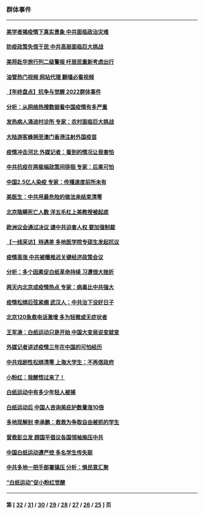 ### 群体事件
---
#### [美学者揭疫情下真实景象 中共面临政治灾难](../../pages/ncid279/n13896569.md?01021245) 
#### [防疫政策失信于民 中共高层面临巨大挑战](../../pages/ncid279/n13894627.md?01021245) 
#### [美将赴华旅行列二级警报 吁居民重新考虑出行](../../pages/ncid279/n13894518.md?01021245) 
#### [油管热门视频 网站代理 翻墙必看视频](http://138.2.39.72:81/youtube.html?epic-marker?01021245)
#### [【年终盘点】抗争与觉醒 2022群体事件](../../pages/ncid279/n13888314.md?01021245) 
#### [分析：从网络热搜数据看中国疫情有多严重](../../pages/ncid279/n13893186.md?01021245) 
#### [发热病人涌进村诊所 专家：农村面临巨大挑战](../../pages/ncid279/n13892271.md?01021245) 
#### [大陆游客蜂拥至澳门香港注射外国疫苗](../../pages/ncid279/n13892276.md?01021245) 
#### [疫情冲击河北 外媒记者：看到的情况让我害怕](../../pages/ncid279/n13891260.md?01021245) 
#### [中共抗疫在两极端政策间徘徊 专家：后果可怕](../../pages/ncid279/n13891235.md?01021245) 
#### [中国2.5亿人染疫 专家：传播速度前所未有](../../pages/ncid279/n13890708.md?01021245) 
#### [美医生：中共用最危险的做法来结束清零](../../pages/ncid279/n13889983.md?01021245) 
#### [北京隐瞒死亡人数 洋五毛杠上美教授被起底](../../pages/ncid279/n13886904.md?01021245) 
#### [欧洲议会通过决议 谴中共迫害人权 要加强制裁](../../pages/ncid279/n13885670.md?01021245) 
#### [【一线采访】待遇差 多地医学院专硕生发起抗议](../../pages/ncid279/n13883914.md?01021245) 
#### [疫情高涨 中共被曝推迟关键经济政策会议](../../pages/ncid279/n13884170.md?01021245) 
#### [分析：多个因素促白纸革命持续 习遭很大挫折](../../pages/ncid279/n13872455.md?01021245) 
#### [两天内北京成疫情热点 专家：病毒比中共强大](../../pages/ncid279/n13883440.md?01021245) 
#### [疫情松绑后弦紧绷 武汉人：中共治下没好日子](../../pages/ncid279/n13882348.md?01021245) 
#### [北京120急救电话激增 多为轻微或无症状者](../../pages/ncid279/n13882340.md?01021245) 
#### [王军涛：白纸运动只是开始 中国大变局说变就变](../../pages/ncid279/n13882183.md?01021245) 
#### [外媒记者讲述疫情三年在中国的可怕经历](../../pages/ncid279/n13881853.md?01021245) 
#### [中共戏剧性松绑清零 上海大学生：不再信政府](../../pages/ncid279/n13880836.md?01021245) 
#### [小粉红：我醒悟过来了！](../../pages/ncid279/n13881756.md?01021245) 
#### [白纸运动中有多少年轻人被捕](../../pages/ncid279/n13881065.md?01021245) 
#### [白纸运动后 中国人咨询美庇护数量涨10倍](../../pages/ncid279/n13881172.md?01021245) 
#### [多地现解封 李承鹏：救救为争取自由被抓的学生](../../pages/ncid279/n13876918.md?01021245) 
#### [营救彭立发 顾国平倡议各国领袖施压中共](../../pages/ncid279/n13878701.md?01021245) 
#### [中国白纸运动遭严控 多名学生传失联](../../pages/ncid279/n13878652.md?01021245) 
#### [中共多地一把手部署镇压 分析：惧民意汇聚](../../pages/ncid279/n13878085.md?01021245) 
#### [“白纸运动”促小粉红觉醒](../../pages/ncid279/n13877842.md?01021245) 

---
#### 第 [ [32](./32.md?01021245) / [31](./31.md?01021245) / [30](./30.md?01021245) / [29](./29.md?01021245) / [28](./28.md?01021245) / [27](./27.md?01021245) / [26](./26.md?01021245) / [25](./25.md?01021245) ] 页
